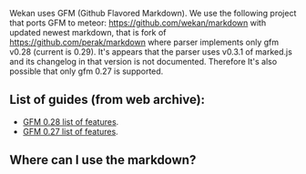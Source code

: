 Wekan uses GFM (Github Flavored Markdown).
We use the following project that ports GFM to meteor: https://github.com/wekan/markdown with updated newest markdown, that is fork of https://github.com/perak/markdown where parser implements only gfm v0.28 (current is 0.29). It's appears that the parser uses v0.3.1 of marked.js and its changelog in that version is not documented. Therefore It's also possible that only gfm 0.27 is supported.

## List of guides (from web archive):
* [GFM 0.28 list of features](https://web.archive.org/web/20190405063005/https://github.github.com/gfm/).
* [GFM 0.27 list of features](https://web.archive.org/web/20170314184131/https://github.github.com/gfm/).

## Where can I use the markdown?
